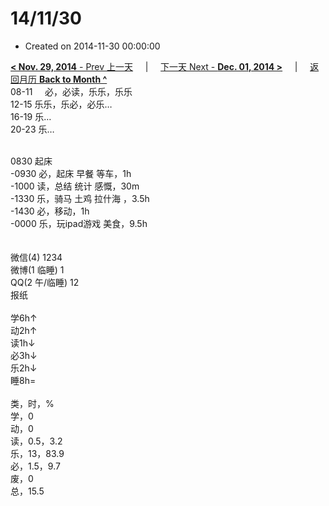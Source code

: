 # 14/11/30

- Created on 2014-11-30 00:00:00

[**< Nov. 29, 2014** - Prev 上一天](_archived/lifelogs/2014/11/d29.md) &nbsp; &nbsp; | &nbsp; &nbsp; [下一天 Next - **Dec. 01, 2014 >**](_archived/lifelogs/2014/12/d01.md) &nbsp; &nbsp; |  &nbsp; &nbsp; [返回月历 **Back to Month ^**](_archived/lifelogs/2014/11/index.md)
<br/>08-11     必，必读，乐乐，乐乐<br/>12-15 乐乐，乐必，必乐…<br/>16-19 乐…<br/>20-23 乐…<div><br/></div>0830 起床<br/>-0930 必，起床 早餐 等车，1h<br/>-1000 读，总结 统计 感慨，30m<br/>-1330 乐，骑马 土鸡 拉什海 ，3.5h<br/>-1430 必，移动，1h<br/>-0000 乐，玩ipad游戏 美食，9.5h<div><br/></div><div><br/></div>微信(4) 1234<br/>微博(1 临睡) 1<br/>QQ(2 午/临睡) 12<br/>报纸<div><br/></div>学6h↑<br/>动2h↑<br/>读1h↓<br/>必3h↓<br/>乐2h↓<br/>睡8h=<div><br/></div>类，时，%<br/>学，0<br/>动，0<br/>读，0.5，3.2<br/>乐，13，83.9<br/>必，1.5，9.7<br/>废，0<br/>总，15.5</div>
